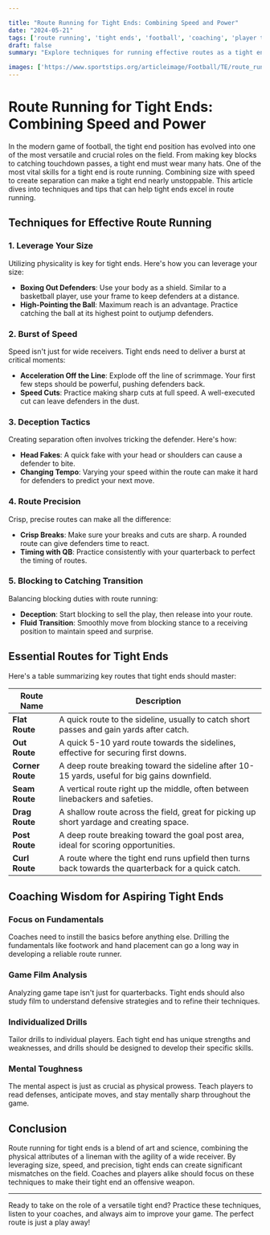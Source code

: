 ```yaml
---

title: "Route Running for Tight Ends: Combining Speed and Power"
date: "2024-05-21"
tags: ['route running', 'tight ends', 'football', 'coaching', 'player tips', 'speed', 'power', 'techniques']
draft: false
summary: "Explore techniques for running effective routes as a tight end, focusing on using size and speed to create separation."

images: ['https://www.sportstips.org/articleimage/Football/TE/route_running_for_tight_ends_combining_speed_and_power.webp']
---
```


# Route Running for Tight Ends: Combining Speed and Power

In the modern game of football, the tight end position has evolved into one of the most versatile and crucial roles on the field. From making key blocks to catching touchdown passes, a tight end must wear many hats. One of the most vital skills for a tight end is route running. Combining size with speed to create separation can make a tight end nearly unstoppable. This article dives into techniques and tips that can help tight ends excel in route running.

## Techniques for Effective Route Running

### 1. **Leverage Your Size**

Utilizing physicality is key for tight ends. Here's how you can leverage your size:

- **Boxing Out Defenders**: Use your body as a shield. Similar to a basketball player, use your frame to keep defenders at a distance.
- **High-Pointing the Ball**: Maximum reach is an advantage. Practice catching the ball at its highest point to outjump defenders.

### 2. **Burst of Speed**

Speed isn't just for wide receivers. Tight ends need to deliver a burst at critical moments:

- **Acceleration Off the Line**: Explode off the line of scrimmage. Your first few steps should be powerful, pushing defenders back.
- **Speed Cuts**: Practice making sharp cuts at full speed. A well-executed cut can leave defenders in the dust.

### 3. **Deception Tactics**

Creating separation often involves tricking the defender. Here's how:

- **Head Fakes**: A quick fake with your head or shoulders can cause a defender to bite.
- **Changing Tempo**: Varying your speed within the route can make it hard for defenders to predict your next move.

### 4. **Route Precision**

Crisp, precise routes can make all the difference:

- **Crisp Breaks**: Make sure your breaks and cuts are sharp. A rounded route can give defenders time to react.
- **Timing with QB**: Practice consistently with your quarterback to perfect the timing of routes.

### 5. **Blocking to Catching Transition**

Balancing blocking duties with route running:

- **Deception**: Start blocking to sell the play, then release into your route.
- **Fluid Transition**: Smoothly move from blocking stance to a receiving position to maintain speed and surprise.

## Essential Routes for Tight Ends

Here's a table summarizing key routes that tight ends should master:

| **Route Name**      | **Description**                                                                                       |
|---------------------|-------------------------------------------------------------------------------------------------------|
| **Flat Route**      | A quick route to the sideline, usually to catch short passes and gain yards after catch.             |
| **Out Route**       | A quick 5-10 yard route towards the sidelines, effective for securing first downs.                   |
| **Corner Route**    | A deep route breaking toward the sideline after 10-15 yards, useful for big gains downfield.         |
| **Seam Route**      | A vertical route right up the middle, often between linebackers and safeties.                         |
| **Drag Route**      | A shallow route across the field, great for picking up short yardage and creating space.              |
| **Post Route**      | A deep route breaking toward the goal post area, ideal for scoring opportunities.                    |
| **Curl Route**      | A route where the tight end runs upfield then turns back towards the quarterback for a quick catch.  |

## Coaching Wisdom for Aspiring Tight Ends

### Focus on Fundamentals

Coaches need to instill the basics before anything else. Drilling the fundamentals like footwork and hand placement can go a long way in developing a reliable route runner.

### Game Film Analysis

Analyzing game tape isn't just for quarterbacks. Tight ends should also study film to understand defensive strategies and to refine their techniques.

### Individualized Drills

Tailor drills to individual players. Each tight end has unique strengths and weaknesses, and drills should be designed to develop their specific skills.

### Mental Toughness

The mental aspect is just as crucial as physical prowess. Teach players to read defenses, anticipate moves, and stay mentally sharp throughout the game.

## Conclusion

Route running for tight ends is a blend of art and science, combining the physical attributes of a lineman with the agility of a wide receiver. By leveraging size, speed, and precision, tight ends can create significant mismatches on the field. Coaches and players alike should focus on these techniques to make their tight end an offensive weapon.

---

Ready to take on the role of a versatile tight end? Practice these techniques, listen to your coaches, and always aim to improve your game. The perfect route is just a play away!
```